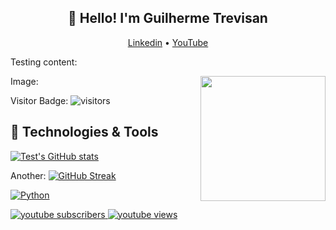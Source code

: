 <h2 align="center">👋 Hello! I'm Guilherme Trevisan</h2>
<p align="center">
  <a href="https://www.linkedin.com/in/trevisangmw/">Linkedin</a> •
  <a href="https://youtube.ca/kasxp">YouTube</a>
</p>

Testing content:

Image:
<img align='right' src='https://i.imgur.com/bl2Xr48.png' width='200"'>

Visitor Badge:
![visitors](https://visitor-badge.glitch.me/badge?page_id=trevisangmw)

## 🔧 Technologies & Tools

[![Test's GitHub stats](https://github-readme-stats.vercel.app/api?username=TrevisanGMW)](https://github.com/TrevisanGMW/)

Another:
[![GitHub Streak](http://github-readme-streak-stats.herokuapp.com?user=TrevisanGMW&theme=radical)](https://github.com/TrevisanGMW/)


<a href="https://github.com/search?q=user%3ADenverCoder1+language%3Apython"><img alt="Python" src="https://img.shields.io/badge/Python-14354C.svg?logo=python&logoColor=white"></a>

<a href="https://www.youtube.com/c/UCn2VFm7Fkd9cuSD6GIJw6mw">
 <img alt="youtube subscribers" src="https://img.shields.io/youtube/channel/subscribers/UCn2VFm7Fkd9cuSD6GIJw6mw?style=for-the-badge"/>
</a>

<a href="https://www.youtube.com/c/UCn2VFm7Fkd9cuSD6GIJw6mw">
 <img alt="youtube views" src="https://img.shields.io/youtube/channel/views/UCn2VFm7Fkd9cuSD6GIJw6mw?style=for-the-badge"/>
</a>


